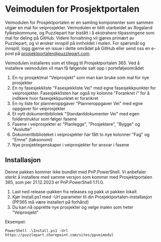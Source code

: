 # Veimodulen for Prosjektportalen

Veimodulen for Prosjektportalen er en samling komponenter som sammen utgjør en mal for veiprosjekter. Veimodulen er blitt utarbeidet av Rogaland fylkeskommune, og Puzzlepart har bistått i å ekstrahere tilpasningene som mal for deling på GitHub. Videre forvaltning vil gjøres primært av Puzzlepart, og vi ønsker innspill på innholdet i malen. For spørsmål og innspill, logg gjerne en issue i dette området på GitHub eller send oss en e-post på prosjektportalen@puzzlepart.com.

Veimodulen installeres som et tillegg til Prosjektportalen 365. Ved å installere veimodulen vil man få følgende satt opp i porteføljeområdet

1. En ny prosjektmal "Veiprosjekt" som man kan bruke som mal for nye prosjekter
2. En ny fasesjekkliste "Fasesjekkliste Vei" med egne fasesjekkpunkter for veiprosjekter. Fasesjekklisten har også ny kolonne "Forankret i" for å indikere hvor fasesjekkpunktet er forankret
3. En ny liste for planneroppgaver "Planneroppgaver Vei" med egne oppgaver for veiprosjekter
4. Et nytt dokumentbibliotek "Standarddokumenter Vei" med egen folderstruktur som følger fasene
5. Fasene i veiprosjekter er "Planlegge", "Prosjektere", "Bygge" og "Avslutte"
6. Dokumentbiblioteket i veiprosjekter har fått to nye kolonner "Fag" og "Emne" (taksonomi)
7. Nye prosjektegenskaper i veiprosjekter for ansvar i fasene

## Installasjon

Denne pakken kommer ikke bundlet med PnP.PowerShell. Vi anbefaler sterkt å installere med samme versjon som kommer med Prosjektportalen 365, som per 21.12.2023 er PnP.PowerShell 1.11.0.

1. Last ned release-pakken fra releases og pakk ut pakken lokalt
2. Kjør Install.ps1 med -Url parameter til din Prosjektportalen-installasjon (PP365 må være installert på forhånd)
3. Du kan nå opprette nye prosjekter og velge malen som heter "Veiprosjekt"

Eksempel: 

``PowerShell
.\Install.ps1 -Url https://puzzlepart.sharepoint.com/sites/ppveimodul
``